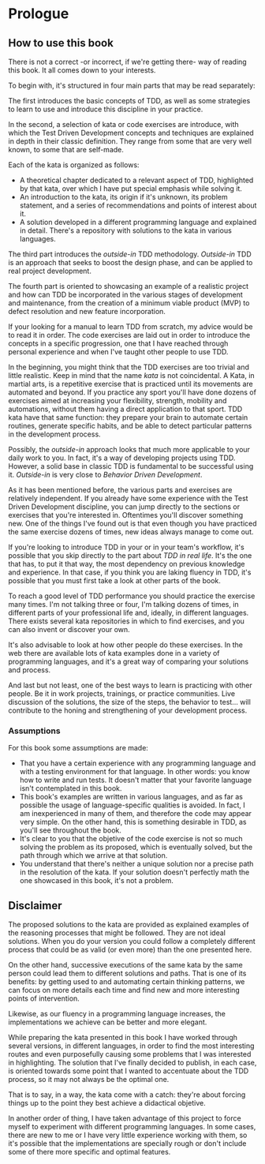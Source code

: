 # Prologue #

## How to use this book

There is not a correct -or incorrect, if we're getting there- way of reading this book. It all comes down to your interests.

To begin with, it's structured in four main parts that may be read separately:

The first introduces the basic concepts of TDD, as well as some strategies to learn to use and introduce this discipline in your practice.

In the second, a selection of kata or code exercises are introduce, with which the Test Driven Development concepts and techniques are explained in depth in their classic definition. They range from some that are very well known, to some that are self-made. 

Each of the kata is organized as follows:

* A theoretical chapter dedicated to a relevant aspect of TDD, highlighted by that kata, over which I have put special emphasis while solving it.
* An introduction to the kata, its origin if it's unknown, its problem statement, and a series of recommendations and points of interest about it.
* A solution developed in a different programming language and explained in detail. There's a repository with solutions to the kata in various languages.

The third part introduces the *outside-in* TDD methodology. *Outside-in* TDD is an approach that seeks to boost the design phase, and can be applied to real project development.

The fourth part is oriented to showcasing an example of a realistic project and how can TDD be incorporated in the various stages of development and maintenance, from the creation of a minimum viable product (MVP) to defect resolution and new feature incorporation.

If your looking for a manual to learn TDD from scratch, my advice would be to read it in order. The code exercises are laid out in order to introduce the concepts in a specific progression, one that I have reached through personal experience and when I've taught other people to use TDD.

In the beginning, you might think that the TDD exercises are too trivial and little realistic. Keep in mind that the name *kata* is not coincidental. A Kata, in martial arts, is a repetitive exercise that is practiced until its movements are automated and beyond. If you practice any sport you'll have done dozens of exercises aimed at increasing your flexibility, strength, mobility and automations, without them having a direct application to that sport. TDD kata have that same function: they prepare your brain to automate certain routines, generate specific habits, and be able to detect particular patterns in the development process.

Possibly, the *outside-in* approach looks that much more applicable to your daily work to you. In fact, it's a way of developing projects using TDD. However, a solid base in classic TDD is fundamental to be successful using it. *Outside-in* is very close to *Behavior Driven Development*.

As it has been mentioned before, the various parts and exercises are relatively independent. If you already have some experience with the Test Driven Development discipline, you can jump directly to the sections or exercises that you're interested in. Oftentimes you'll discover something new. One of the things I've found out is that even though you have practiced the same exercise dozens of times, new ideas always manage to come out.

If you're looking to introduce TDD in your or in your team's workflow, it's possible that you skip directly to the part about *TDD in real life*. It's the one that has, to put it that way, the most dependency on previous knowledge and experience. In that case, if you think you are laking fluency in TDD, it's possible that you must first take a look at other parts of the book.

To reach a good level of TDD performance you should practice the exercise many times. I'm not talking three or four, I'm talking dozens of times, in different parts of your professional life and, ideally, in different languages. There exists several kata repositories in which to find exercises, and you can also invent or discover your own.

It's also advisable to look at how other people do these exercises. In the web there are available lots of kata examples done in a variety of programming languages, and it's a great way of comparing your solutions and process.

And last but not least, one of the best ways to learn is practicing with other people. Be it in work projects, trainings, or practice communities. Live discussion of the solutions, the size of the steps, the behavior to test... will contribute to the honing and strengthening of your development process.

### Assumptions

For this book some assumptions are made:

* That you have a certain experience with any programming language and with a testing environment for that language. In other words: you know how to write and run tests. It doesn't matter that your favorite language isn't contemplated in this book.
* This book's examples are written in various languages, and as far as possible the usage of language-specific qualities is avoided. In fact, I am inexperienced in many of them, and therefore the code may appear very simple. On the other hand, this is something desirable in TDD, as you'll see throughout the book.
* It's clear to you that the objetive of the code exercise is not so much solving the problem as its proposed, which is eventually solved, but the path through which we arrive at that solution.
* You understand that there's neither a unique solution nor a precise path in the resolution of the kata. If your solution doesn't perfectly math the one showcased in this book, it's not a problem.

## Disclaimer

The proposed solutions to the kata are provided as explained examples of the reasoning processes that might be followed. They are not ideal solutions. When you do your version you could follow a completely different process that could be as valid (or even more) than the one presented here.

On the other hand, successive executions of the same kata by the same person could lead them to different solutions and paths. That is one of its benefits: by getting used to and automating certain thinking patterns, we can focus on more details each time and find new and more interesting points of intervention.

Likewise, as our fluency in a programming language increases, the implementations we achieve can be better and more elegant.

While preparing the kata presented in this book I have worked through several versions, in different languages, in order to find the most interesting routes and even purposefully causing some problems that I was interested in highlighting. The solution that I've finally decided to publish, in each case, is oriented towards some point that I wanted to accentuate about the TDD process, so it may not always be the optimal one.

That is to say, in a way, the kata come with a catch: they're about forcing things up to the point they best achieve a didactical objetive.

In another order of thing, I have taken advantage of this project to force myself to experiment with different programming languages. In some cases, there are new to me or I have very little experience working with them, so it's possible that the implementations are specially rough or don't include some of there more specific and optimal features.
